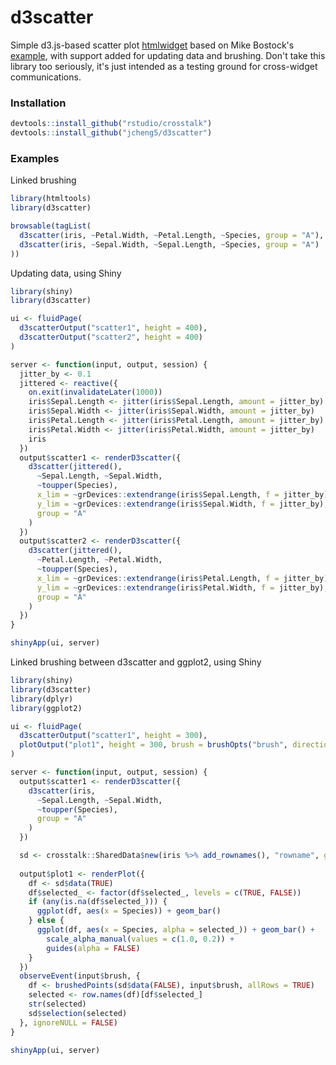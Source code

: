 # d3scatter

Simple d3.js-based scatter plot [htmlwidget](http://htmlwidgets.org) based on Mike Bostock's [example](http://bl.ocks.org/mbostock/3887118), with support added for updating data and brushing. Don't take this library too seriously, it's just intended as a testing ground for cross-widget communications.

### Installation

```r
devtools::install_github("rstudio/crosstalk")
devtools::install_github("jcheng5/d3scatter")
```

### Examples

Linked brushing

```r
library(htmltools)
library(d3scatter)

browsable(tagList(
  d3scatter(iris, ~Petal.Width, ~Petal.Length, ~Species, group = "A"),
  d3scatter(iris, ~Sepal.Width, ~Sepal.Length, ~Species, group = "A")
))
```

Updating data, using Shiny

```r
library(shiny)
library(d3scatter)

ui <- fluidPage(
  d3scatterOutput("scatter1", height = 400),
  d3scatterOutput("scatter2", height = 400)
)

server <- function(input, output, session) {
  jitter_by <- 0.1
  jittered <- reactive({
    on.exit(invalidateLater(1000))
    iris$Sepal.Length <- jitter(iris$Sepal.Length, amount = jitter_by)
    iris$Sepal.Width <- jitter(iris$Sepal.Width, amount = jitter_by)
    iris$Petal.Length <- jitter(iris$Petal.Length, amount = jitter_by)
    iris$Petal.Width <- jitter(iris$Petal.Width, amount = jitter_by)
    iris
  })
  output$scatter1 <- renderD3scatter({
    d3scatter(jittered(),
      ~Sepal.Length, ~Sepal.Width,
      ~toupper(Species),
      x_lim = ~grDevices::extendrange(iris$Sepal.Length, f = jitter_by),
      y_lim = ~grDevices::extendrange(iris$Sepal.Width, f = jitter_by),
      group = "A"
    )
  })
  output$scatter2 <- renderD3scatter({
    d3scatter(jittered(),
      ~Petal.Length, ~Petal.Width,
      ~toupper(Species),
      x_lim = ~grDevices::extendrange(iris$Petal.Length, f = jitter_by),
      y_lim = ~grDevices::extendrange(iris$Petal.Width, f = jitter_by),
      group = "A"
    )
  })
}

shinyApp(ui, server)
```

Linked brushing between d3scatter and ggplot2, using Shiny

```r
library(shiny)
library(d3scatter)
library(dplyr)
library(ggplot2)

ui <- fluidPage(
  d3scatterOutput("scatter1", height = 300),
  plotOutput("plot1", height = 300, brush = brushOpts("brush", direction = "x"))
)

server <- function(input, output, session) {
  output$scatter1 <- renderD3scatter({
    d3scatter(iris,
      ~Sepal.Length, ~Sepal.Width,
      ~toupper(Species),
      group = "A"
    )
  })

  sd <- crosstalk::SharedData$new(iris %>% add_rownames(), "rowname", group = "A")
  
  output$plot1 <- renderPlot({
    df <- sd$data(TRUE)
    df$selected_ <- factor(df$selected_, levels = c(TRUE, FALSE))
    if (any(is.na(df$selected_))) {
      ggplot(df, aes(x = Species)) + geom_bar()
    } else {
      ggplot(df, aes(x = Species, alpha = selected_)) + geom_bar() +
        scale_alpha_manual(values = c(1.0, 0.2)) +
        guides(alpha = FALSE)
    }
  })
  observeEvent(input$brush, {
    df <- brushedPoints(sd$data(FALSE), input$brush, allRows = TRUE)
    selected <- row.names(df)[df$selected_]
    str(selected)
    sd$selection(selected)
  }, ignoreNULL = FALSE)
}

shinyApp(ui, server)
```
